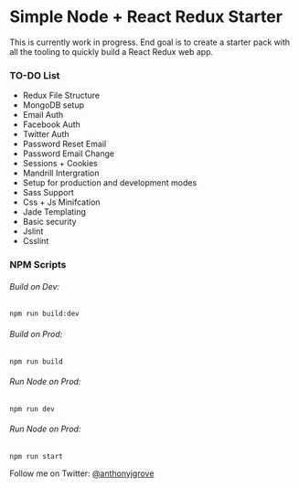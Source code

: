 # Simple Node + React Redux Starter

This is currently work in progress.  End goal is to create a starter pack with all the tooling
to quickly build a React Redux web app.



### TO-DO List
*  Redux File Structure
*  MongoDB setup
*  Email Auth
*  Facebook Auth
*  Twitter Auth
*  Password Reset Email
*  Password Email Change
*  Sessions + Cookies
*  Mandrill Intergration
*  Setup for production and development modes
*  Sass Support 
*  Css + Js Minifcation
*  Jade Templating
*  Basic security
*  Jslint
*  Csslint

### NPM Scripts

###### Build on Dev:
```
npm run build:dev
```
###### Build on Prod:
```
npm run build
```
###### Run Node on Prod:
```
npm run dev
```
###### Run Node on Prod:
```
npm run start
```

Follow me on Twitter: [@anthonyjgrove](https://twitter.com/anthonyjgrove)